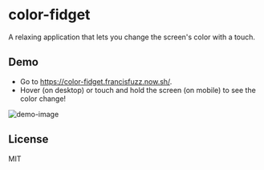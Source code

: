 # color-fidget
A relaxing application that lets you change the screen's color with a touch.

## Demo

* Go to https://color-fidget.francisfuzz.now.sh/. 
* Hover (on desktop) or touch and hold the screen (on mobile) to see the color change!

![demo-image](https://user-images.githubusercontent.com/15894826/68985416-2ba1c900-07cb-11ea-9759-a587b37625e6.gif)

## License 

MIT
